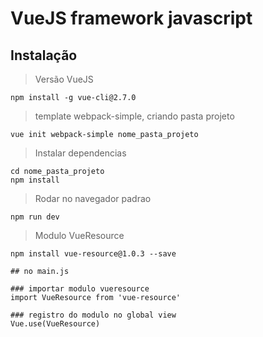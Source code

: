 # VueJS framework javascript
## Instalação

>Versão VueJS
```
npm install -g vue-cli@2.7.0
```
> template webpack-simple, criando pasta projeto
```
vue init webpack-simple nome_pasta_projeto
```
> Instalar dependencias
```
cd nome_pasta_projeto
npm install
```
> Rodar no navegador padrao
```
npm run dev
```
>Modulo VueResource
```
npm install vue-resource@1.0.3 --save

## no main.js

### importar modulo vueresource
import VueResource from 'vue-resource'

### registro do modulo no global view
Vue.use(VueResource)
```
